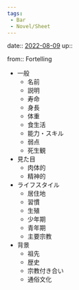 ```yaml
---
tags:
 - Bar
 - Novel/Sheet
---
```


date:: [2022-08-09](Daily_Note/2022-08-09.md)
up::

from:: Fortelling

- 一般
	- 名前
	- 説明
	- 寿命
	- 身長
	- 体重
	- 食生活
	- 能力・スキル
	- 弱点
	- 死生観
- 見た目
	- 肉体的
	- 精神的
- ライフスタイル
	- 居住地
	- 習慣
	- 生殖
	- 少年期
	- 青年期
	- 主要宗教
- 背景
	- 祖先
	- 歴史
	- 宗教付き合い
	- 通俗文化



